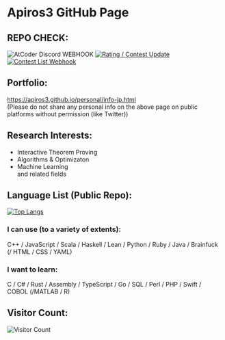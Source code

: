 # Apiros3 GitHub Page

## REPO CHECK:
![AtCoder Discord WEBHOOK](https://github.com/Apiros3/random-question-bot/actions/workflows/main.yml/badge.svg)
[![Rating / Contest Update](https://github.com/Apiros3/Apiros3.github.io/actions/workflows/rating_update.yml/badge.svg)](https://github.com/Apiros3/Apiros3.github.io/actions/workflows/rating_update.yml)
[![Contest List Webhook](https://github.com/Apiros3/upcoming-contest-bot/actions/workflows/main.yml/badge.svg)](https://github.com/Apiros3/upcoming-contest-bot/actions/workflows/main.yml)

## Portfolio:
https://apiros3.github.io/personal/info-jp.html <br />
(Please do not share any personal info on the above page on public platforms without permission (like Twitter))

## Research Interests:
* Interactive Theorem Proving
* Algorithms & Optimizaton
* Machine Learning <br />
and related fields

## Language List (Public Repo):
[![Top Langs](https://github-readme-stats.vercel.app/api/top-langs/?username=apiros3&langs_count=15&layout=compact&theme=radical)](https://github.com/anuraghazra/github-readme-stats) <br />
### I can use (to a variety of extents):
C++ / JavaScript / Scala / Haskell / Lean / Python / Ruby / Java / Brainfuck (/ HTML / CSS / YAML)
### I want to learn:
C / C# / Rust / Assembly / TypeScript / Go / SQL / Perl / PHP / Swift / COBOL (/MATLAB / R) 

## Visitor Count: 
![Visitor Count](https://profile-counter.glitch.me/Apiros3/count.svg)


<!---
Apiros3/Apiros3 is a ✨ special ✨ repository because its `README.md` (this file) appears on your GitHub profile.
You can click the Preview link to take a look at your changes.
--->
